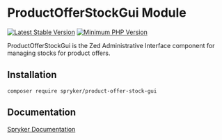 # ProductOfferStockGui Module
[![Latest Stable Version](https://poser.pugx.org/spryker/product-offer-stock-gui/v/stable.svg)](https://packagist.org/packages/spryker/product-offer-stock-gui)
[![Minimum PHP Version](https://img.shields.io/badge/php-%3E%3D%208.3-8892BF.svg)](https://php.net/)

ProductOfferStockGui is the Zed Administrative Interface component for managing stocks for product offers.

## Installation

```
composer require spryker/product-offer-stock-gui
```

## Documentation

[Spryker Documentation](https://docs.spryker.com)
